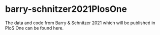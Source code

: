 # barry-schnitzer2021PlosOne
The data and code from Barry &amp; Schnitzer 2021 which will be published in PloS One can be found here. 
